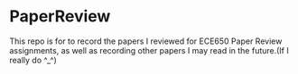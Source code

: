 # PaperReview

This repo is for to record the papers I reviewed for ECE650 Paper Review assignments, as well as recording other papers I may read in the future.(If I really do ^_^)